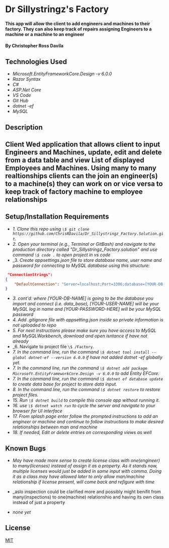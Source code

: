 # Dr Sillystringz's Factory

#### This app will allow the client to add engineers and machines to their factory. They can also keep track of repairs assigning Engineers to a machine or a machine to an engineer

#### By Christopher Ross Davila

## Technologies Used

* _Microsoft.EntityFrameworkCore.Design -v 6.0.0_
* _Razor Syntax_
* _C#_
* _ASP.Net Core_
* _VS Code_
* _Git Hub_
* _dotnet -ef_
* _MySQL_


## Description
## Client Wed application that allows client to input Engineers and Machines, update, edit and delete from a data table and view List of displayed Employees and Machines. Using many to many realtionships clients can the join an engineer(s) to a machine(s) they can work on or vice versa to keep track of factory machine to employee relationships

## Setup/Installation Requirements


* _1. Clone this repo using `\$ git clone https://github.com/ChrisRDavila/Dr_Sillystringz_Factory.Solution.git`._
* _2. Open your terminal (e.g., Terminal or GitBash) and navigate to the production directory called "Dr_Sillystringz_Factory.solution" and use command `\$ code .` to open project in vs code_
* _3. _Create appsettings.json file to store database name, user name and password for connecting to MySQL database using this structure:_
```json
 "ConnectionStrings": 
{
    "DefaultConnection": "Server=localhost;Port=3306;database=[YOUR-DB-NAME];uid=[YOUR-USER-HERE];pwd=[YOUR-PASSWORD-HERE];"
}
```
* _3. cont'd: where [YOUR-DB-NAME] is going to be the database you import and connect (i.e. data_base), [YOUR-USER-NAME] will be your MySQL log in name and [YOUR-PASSWORD-HERE] will be your MySQL password_
* _4. Add .gitignore file with appsetting.json inside so private information is not uploaded to repo_
* _5. For next instructions please make sure you have access to MySQL and MySQLWorkbench, download and open isntance if have not already_
* _6. Navigate to project file `\$ /Factory`.
* _7. In the command line, run the command `\$ dotnet tool install --global dotnet-ef --version 6.0.0` if have not added dotnet -ef globally yet._
* _7. In the command line, run the command `\$ dotnet add package Microsoft.EntityFrameworkCore.Design -v 6.0.0` to add Entity EFCore._
* _7. In the command line, run the command `\$ dotnet ef database update` to create data base for project to store data input._
* _8. In the command line, run the command `\$ dotnet restore` to restore project files._
* _15. Run `\$ dotnet build` to compile this console app without running it._
* _16. use `\$ dotnet watch run` to cycle the server and navigate to your browser for UI interface_
* _17. From splash page enter follow the prompted instructions to add an engineer or machine and continue to follow instructions to make desired relationships between man and machine_
* _18. If needed, Edit or delete entries on corresponding views as well_


## Known Bugs

* _May have made more sense to create license class with one(engineer) to many(licenses) instead of assign it as a property.  As it stands now, multiple licenses would just be added in same input with comma.  Doing it as a class may have allowed later to only allow man/machine relationship if license present, will come back and refigure with time_
* _aslo inspection could be clarified more and possibly might benifit from many(inspections) to one(machine) relationshio and having its own class instead of just a property

* _none yet_
## License
[MIT](https://github.com/ChrisRDavila/Dr_Sillystringz_Factory.Solution/blob/main/License.txt)
